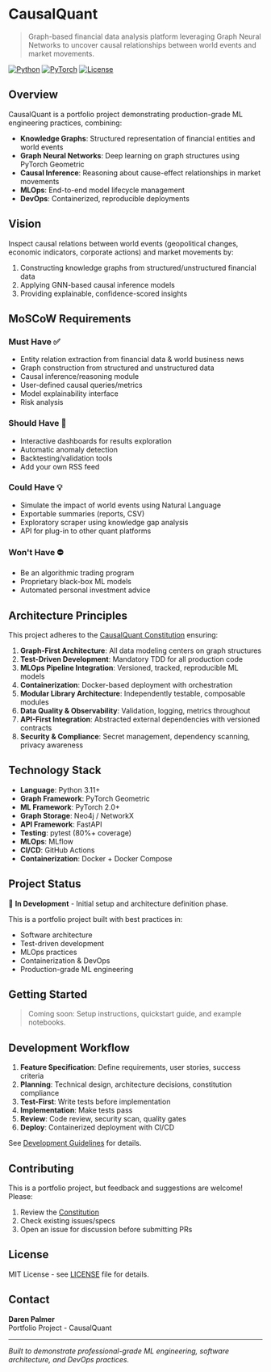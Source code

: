 # CausalQuant

> Graph-based financial data analysis platform leveraging Graph Neural Networks to uncover causal relationships between world events and market movements.

[![Python](https://img.shields.io/badge/python-3.11+-blue.svg)](https://www.python.org/downloads/)
[![PyTorch](https://img.shields.io/badge/PyTorch-2.0+-red.svg)](https://pytorch.org/)
[![License](https://img.shields.io/badge/license-MIT-green.svg)](LICENSE)

## Overview

CausalQuant is a portfolio project demonstrating production-grade ML engineering practices, combining:

- **Knowledge Graphs**: Structured representation of financial entities and world events
- **Graph Neural Networks**: Deep learning on graph structures using PyTorch Geometric
- **Causal Inference**: Reasoning about cause-effect relationships in market movements
- **MLOps**: End-to-end model lifecycle management
- **DevOps**: Containerized, reproducible deployments

## Vision

Inspect causal relations between world events (geopolitical changes, economic indicators, corporate actions) and market movements by:

1. Constructing knowledge graphs from structured/unstructured financial data
2. Applying GNN-based causal inference models
3. Providing explainable, confidence-scored insights

## MoSCoW Requirements

### Must Have ✅
- Entity relation extraction from financial data & world business news
- Graph construction from structured and unstructured data
- Causal inference/reasoning module
- User-defined causal queries/metrics
- Model explainability interface
- Risk analysis

### Should Have 🎯
- Interactive dashboards for results exploration
- Automatic anomaly detection
- Backtesting/validation tools
- Add your own RSS feed

### Could Have 💡
- Simulate the impact of world events using Natural Language
- Exportable summaries (reports, CSV)
- Exploratory scraper using knowledge gap analysis
- API for plug-in to other quant platforms

### Won't Have ⛔
- Be an algorithmic trading program
- Proprietary black-box ML models
- Automated personal investment advice

## Architecture Principles

This project adheres to the [CausalQuant Constitution](.specify/memory/constitution.md) ensuring:

1. **Graph-First Architecture**: All data modeling centers on graph structures
2. **Test-Driven Development**: Mandatory TDD for all production code
3. **MLOps Pipeline Integration**: Versioned, tracked, reproducible ML models
4. **Containerization**: Docker-based deployment with orchestration
5. **Modular Library Architecture**: Independently testable, composable modules
6. **Data Quality & Observability**: Validation, logging, metrics throughout
7. **API-First Integration**: Abstracted external dependencies with versioned contracts
8. **Security & Compliance**: Secret management, dependency scanning, privacy awareness

## Technology Stack

- **Language**: Python 3.11+
- **Graph Framework**: PyTorch Geometric
- **ML Framework**: PyTorch 2.0+
- **Graph Storage**: Neo4j / NetworkX
- **API Framework**: FastAPI
- **Testing**: pytest (80%+ coverage)
- **MLOps**: MLflow
- **CI/CD**: GitHub Actions
- **Containerization**: Docker + Docker Compose

## Project Status

🚧 **In Development** - Initial setup and architecture definition phase.

This is a portfolio project built with best practices in:
- Software architecture
- Test-driven development
- MLOps practices
- Containerization & DevOps
- Production-grade ML engineering

## Getting Started

> Coming soon: Setup instructions, quickstart guide, and example notebooks.

## Development Workflow

1. **Feature Specification**: Define requirements, user stories, success criteria
2. **Planning**: Technical design, architecture decisions, constitution compliance
3. **Test-First**: Write tests before implementation
4. **Implementation**: Make tests pass
5. **Review**: Code review, security scan, quality gates
6. **Deploy**: Containerized deployment with CI/CD

See [Development Guidelines](.specify/templates/) for details.

## Contributing

This is a portfolio project, but feedback and suggestions are welcome! Please:
1. Review the [Constitution](.specify/memory/constitution.md)
2. Check existing issues/specs
3. Open an issue for discussion before submitting PRs

## License

MIT License - see [LICENSE](LICENSE) file for details.

## Contact

**Daren Palmer**  
Portfolio Project - CausalQuant

---

*Built to demonstrate professional-grade ML engineering, software architecture, and DevOps practices.*


